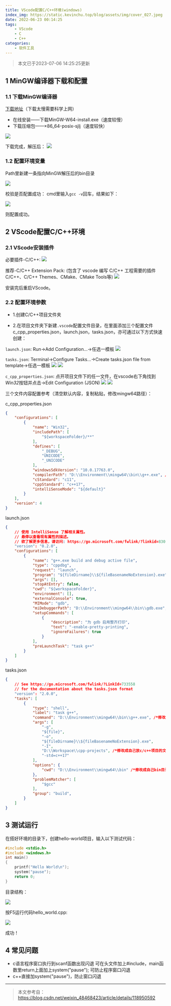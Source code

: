 ```yaml
---
title: VScode配置C/C++环境(windows)
index_img: https://static.kevinchu.top/blog/assets/img/cover_027.jpeg
date: 2022-06-23 00:14:25
tags:
    - VScode
    - C
    - C++
categories:
    - 软件工具
---
```

>本文已于2023-07-06 14:25:25更新

## 1  MinGW编译器下载和配置

### 1.1 下载MinGW编译器

[下载地址](https://sourceforge.net/projects/mingw-w64/files/mingw-w64/mingw-w64-release/)（下载太慢需要科学上网）
- 在线安装——下载MinGW-W64-install.exe（速度较慢）
- 下载压缩包——×86_64-posix-sjlj（速度较快）

![](https://static.kevinchu.top/blog/public/20220624002658.png)

下载完成，解压后：
![](https://static.kevinchu.top/blog/public/20220624003402.png)


### 1.2 配置环境变量

Path里新建一条指向MinGW解压后的bin目录

![](https://static.kevinchu.top/blog/public/20220624003933.png)

校验是否配置成功：
cmd里输入```gcc -v```回车，结果如下：

![](https://static.kevinchu.top/blog/public/20220624004119.png)

则配置成功。


## 2 VScode配置C/C++环境

### 2.1 VScode安装插件

必要插件-C/C++:
![](https://static.kevinchu.top/blog/public/20220624004655.png)

推荐-C/C++ Extension Pack:
(包含了 vscode 编写 C/C++ 工程需要的插件C/C++、C/C++ Themes、CMake、CMake Tools等)
![](https://static.kevinchu.top/blog/public/20230706112943.png)

安装完后重启VScode。


### 2.2 配置环境参数

- 1.创建C/C++项目文件夹

- 2.在项目文件夹下新建```.vscode```配置文件目录，在里面添加三个配置文件c_cpp_properties.json，launch.json，tasks.json，亦可通过以下方式快速创建：

```launch.json```: Run->Add Configuration...->任选一模板
![](https://static.kevinchu.top/blog/public/20230706114138.png)

```tasks.json```: Terminal->Configure Tasks...->Create tasks.json file from template->任选一模板
![](https://static.kevinchu.top/blog/public/20230706140153.png)
![](https://static.kevinchu.top/blog/public/20230706140335.png)


```c_cpp_properties.json```: 点开项目文件下的任一文件，在vscode右下角找到*Win32*按钮并点击->Edit Configuration (JSON)
![](https://static.kevinchu.top/blog/public/20230706140927.png)
![](https://static.kevinchu.top/blog/public/20230706141352.png)



三个文件内容配置参考（清空默认内容，复制粘贴，修改mingw64路径）：

c_cpp_properties.json
```JSON
{
    "configurations": [
        {
            "name": "Win32",
            "includePath": [
                "${workspaceFolder}/**"
            ],
            "defines": [
                "_DEBUG",
                "UNICODE",
                "_UNICODE"
            ],
            "windowsSdkVersion": "10.0.17763.0",
            "compilerPath": "D:\\Environment\\mingw64\\bin\\g++.exe", /*修改成自己bin目录下的g++.exe，这里的路径和电脑里复制的文件目录有一点不一样，这里是两个反斜杠\\*/
            "cStandard": "c11",
            "cppStandard": "c++17",
            "intelliSenseMode": "${default}"
        }
    ],
    "version": 4
}

```


launch.json
```JSON
{
    // 使用 IntelliSense 了解相关属性。 
    // 悬停以查看现有属性的描述。
    // 欲了解更多信息，请访问: https://go.microsoft.com/fwlink/?linkid=830387
    "version": "0.2.0",
    "configurations": [
        {
            "name": "g++.exe build and debug active file",
            "type": "cppdbg",
            "request": "launch",
            "program": "${fileDirname}\\${fileBasenameNoExtension}.exe",
            "args": [],
            "stopAtEntry": false,
            "cwd": "${workspaceFolder}",
            "environment": [],
            "externalConsole": true,
            "MIMode": "gdb",
            "miDebuggerPath": "D:\\Environment\\mingw64\\bin\\gdb.exe", /*修改成自己bin目录下的gdb.exe，这里的路径和电脑里复制的文件目录有一点不一样，这里是两个反斜杠\\*/
            "setupCommands": [
                {
                    "description": "为 gdb 启用整齐打印",
                    "text": "-enable-pretty-printing",
                    "ignoreFailures": true
                }
            ],
            "preLaunchTask": "task g++"
        }
    ]
}
```


tasks.json
```JSON
{
    // See https://go.microsoft.com/fwlink/?LinkId=733558 
    // for the documentation about the tasks.json format
    "version": "2.0.0",
    "tasks": [
        {
            "type": "shell",
            "label": "task g++",
            "command": "D:\\Environment\\mingw64\\bin\\g++.exe", /*修改成自己bin目录下的g++.exe，这里的路径和电脑里复制的文件目录有一点不一样，这里是两个反斜杠\\*/
            "args": [
                "-g",
                "${file}",
                "-o",
                "${fileDirname}\\${fileBasenameNoExtension}.exe",
                "-I",
                "D:\\Workspace\\cpp-projects", /*修改成自己放c/c++项目的文件夹，这里的路径和电脑里复制的文件目录有一点不一样，这里是两个反斜杠\\*/
                "-std=c++17"
            ],
            "options": {
                "cwd": "D:\\Environment\\mingw64\\bin" /*修改成自己bin目录，这里的路径和电脑里复制的文件目录有一点不一样，这里是两个反斜杠\\*/
            },
            "problemMatcher": [
                "$gcc"
            ],
            "group": "build",
        }
    ]
}

```




## 3 测试运行


在搭好环境的目录下，创建hello-world项目，输入以下测试代码：
```C
#include <stdio.h>
#include <windows.h>
int main()
{
    printf("Hello World\n");
    system("pause");
    return 0;
}
```
目录结构：

![](https://static.kevinchu.top/blog/public/20220624010535.png)

按F5运行代码hello_world.cpp:

![](https://static.kevinchu.top/blog/public/20220624010650.png)

成功！

## 4 常见问题

- c语言程序窗口执行到scanf函数出现闪退
可在头文件加上#include<stdlib>，main函数里return上面加上system("pause");  可防止程序窗口闪退
- c++直接加system("pause")，防止窗口闪退


---
>本文参考自：https://blog.csdn.net/weixin_48468423/article/details/118950592